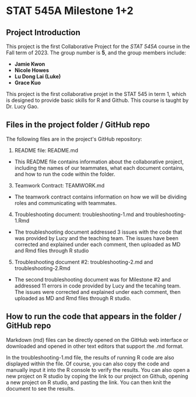 # STAT 545A Milestone 1+2
## Project Introduction

This project is the first Collaborative Project for the *STAT 545A* course in the Fall term of 2023. The group number is **5**, and the group members include: 
- **Jamie Kwon**
- **Nicole Howes**
- **Lu Dong Lai (Luke)**
- **Grace Kuo**

This project is the first collaborative projet in the STAT 545 in term 1, which is designed to provide basic skills for R and Github. This course is taught by Dr. Lucy Gao.

## Files in the project folder / GitHub repo
The following files are in the project's GitHub repository:
1. README file: README.md
  * This README file contains information about the collaborative project, including the names of our teammates, what each document contains, and how to run the code within the folder.
3. Teamwork Contract: TEAMWORK.md
  * The teamwork contract contains information on how we will be dividing roles and communicating with teammates.
4. Troubleshooting document: troubleshooting-1.md and troubleshooting-1.Rmd
  * The troubleshooting document addressed 3 issues with the code that was provided by Lucy and the teaching team. The issues have been corrected and explained under each comment, then uploaded as MD and Rmd files through R studio
 5. Troubleshooting document #2: troubleshooting-2.md and troubleshooting-2.Rmd
  * The second troubleshooting document was for Milestone #2 and addressed 11 errors in code provided by Lucy and the tecahing team. The issues were corrected and explained under each comment, then uploaded as MD and Rmd files through R studio.

## How to run the code that appears in the folder / GitHub repo
Markdown (md) files can be directly opened on the GitHub web interface or downloaded and opened in other text editors that support the .md format. 

In the troubleshooting-1.md file, the results of running R code are also displayed within the file. Of course, you can also copy the code and manually input it into the R console to verify the results. You can also open a new project on R studio by coping the link to our project on Github, opening a new project on R studio, and pasting the link. You can then knit the document to see the results.
